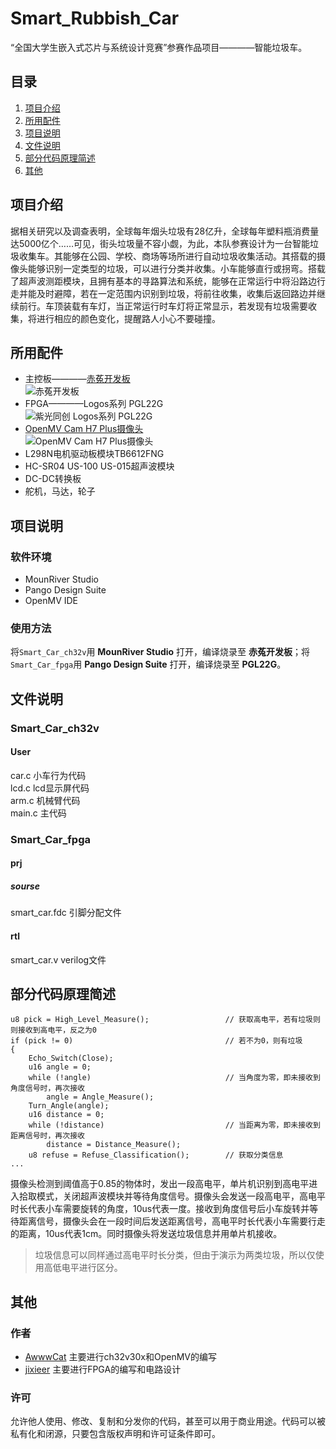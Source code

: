 # Smart_Rubbish_Car
“全国大学生嵌入式芯片与系统设计竞赛”参赛作品项目————智能垃圾车。
## 目录
1. [项目介绍](https://github.com/AwwwCat/Smart_Rubbish_Car/blob/master/README.md#%E9%A1%B9%E7%9B%AE%E4%BB%8B%E7%BB%8D)
2. [所用配件](https://github.com/AwwwCat/Smart_Rubbish_Car/blob/master/README.md#%E6%89%80%E7%94%A8%E9%85%8D%E4%BB%B6)
3. [项目说明](https://github.com/AwwwCat/Smart_Rubbish_Car/blob/master/README.md#%E9%A1%B9%E7%9B%AE%E8%AF%B4%E6%98%8E)
4. [文件说明](https://github.com/AwwwCat/Smart_Rubbish_Car/blob/master/README.md#%E6%96%87%E4%BB%B6%E8%AF%B4%E6%98%8E)
5. [部分代码原理简述](https://github.com/AwwwCat/Smart_Rubbish_Car/blob/master/README.md#%E6%96%87%E4%BB%B6%E8%AF%B4%E6%98%8E)
6. [其他](https://github.com/AwwwCat/Smart_Rubbish_Car/blob/master/README.md#%E5%85%B6%E4%BB%96)

## 项目介绍
据相关研究以及调查表明，全球每年烟头垃圾有28亿升，全球每年塑料瓶消费量达5000亿个……可见，街头垃圾量不容小觑，为此，本队参赛设计为一台智能垃圾收集车。其能够在公园、学校、商场等场所进行自动垃圾收集活动。其搭载的摄像头能够识别一定类型的垃圾，可以进行分类并收集。小车能够直行或拐弯。搭载了超声波测距模块，且拥有基本的寻路算法和系统，能够在正常运行中将沿路边行走并能及时避障，若在一定范围内识别到垃圾，将前往收集，收集后返回路边并继续前行。车顶装载有车灯，当正常运行时车灯将正常显示，若发现有垃圾需要收集，将进行相应的颜色变化，提醒路人小心不要碰撞。

## 所用配件
* 主控板————[赤菟开发板](https://www.wch.cn/products/CH32V307.html "赤菟开发板官方介绍")  
![](https://mmbiz.qpic.cn/mmbiz_jpg/t4HGUiau80iagyzwKKXkiaylc8v6hT6rSf2l2RxBoqZvzib2YrcVaKNVjLHEW8njXTozM2UhTI33yoKmjr8BTiaPTEA/640?wx_fmt=jpeg&tp=webp&wxfrom=5&wx_lazy=1&wx_co=1 "赤菟开发板") 
* FPGA————Logos系列 PGL22G  
![](http://t15.baidu.com/it/u=1667932565,3317867372&fm=224&app=112&f=JPEG?w=500&h=500 "紫光同创 Logos系列 PGL22G")  
* [OpenMV Cam H7 Plus摄像头](https://singtown.com/product/50812/openmv4-h7-plus/ "OpenMV Cam H7 Plus官方介绍")  
![](https://book.openmv.cc/assets/002.jpg "OpenMV Cam H7 Plus摄像头")  
* L298N电机驱动板模块TB6612FNG  
* HC-SR04 US-100 US-015超声波模块  
* DC-DC转换板  
* 舵机，马达，轮子  

## 项目说明
### 软件环境
* MounRiver Studio
* Pango Design Suite
* OpenMV IDE
### 使用方法
将`Smart_Car_ch32v`用 **MounRiver Studio** 打开，编译烧录至 **赤菟开发板**；将`Smart_Car_fpga`用 **Pango Design Suite** 打开，编译烧录至 **PGL22G**。

## 文件说明
### Smart_Car_ch32v  
 
#### User  
car.c  小车行为代码  
lcd.c  lcd显示屏代码  
arm.c  机械臂代码  
main.c  主代码  
  
### Smart_Car_fpga  
#### prj  
##### sourse  
smart_car.fdc  引脚分配文件

#### rtl  
smart_car.v  verilog文件  

## 部分代码原理简述
```
u8 pick = High_Level_Measure();                 // 获取高电平，若有垃圾则则接收到高电平，反之为0
if (pick != 0)                                  // 若不为0，则有垃圾
{
    Echo_Switch(Close);
    u16 angle = 0;
    while (!angle)                              // 当角度为零，即未接收到角度信号时，再次接收
        angle = Angle_Measure();
    Turn_Angle(angle);
    u16 distance = 0;
    while (!distance)                           // 当距离为零，即未接收到距离信号时，再次接收
        distance = Distance_Measure();
    u8 refuse = Refuse_Classification();        // 获取分类信息
...
```
摄像头检测到阈值高于0.85的物体时，发出一段高电平，单片机识别到高电平进入拾取模式，关闭超声波模块并等待角度信号。摄像头会发送一段高电平，高电平时长代表小车需要旋转的角度，10us代表一度。接收到角度信号后小车旋转并等待距离信号，摄像头会在一段时间后发送距离信号，高电平时长代表小车需要行走的距离，10us代表1cm。同时摄像头将发送垃圾信息并用单片机接收。
> 垃圾信息可以同样通过高电平时长分类，但由于演示为两类垃圾，所以仅使用高低电平进行区分。

## 其他
### 作者
* [AwwwCat](https://github.com/AwwwCat)    主要进行ch32v30x和OpenMV的编写
* [jixieer](https://github.com/jixieer)    主要进行FPGA的编写和电路设计

### 许可
允许他人使用、修改、复制和分发你的代码，甚至可以用于商业用途。代码可以被私有化和闭源，只要包含版权声明和许可证条件即可。
